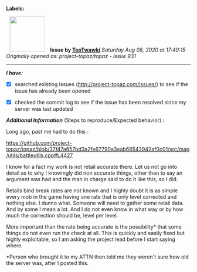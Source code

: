 **Labels:**



<a href="https://github.com/TeoTwawki"><img src="https://avatars0.githubusercontent.com/u/6871475?v=4" width="96" height="96" hspace="10"></img></a> **Issue by [TeoTwawki](https://github.com/TeoTwawki)**
_Saturday Aug 08, 2020 at 17:40:15_
_Originally opened as: project-topaz/topaz - Issue 931_

----

<!-- place 'x' mark between square [] brackets to checkmark box -->
**_I have:_**

- [x] searched existing issues (http://project-topaz.com/issues/) to see if the issue has already been opened
- [x] checked the commit log to see if the issue has been resolved since my server was last updated

**_Additional Information_** (Steps to reproduce/Expected behavior) **:** 
Long ago, past me had to do this : 
https://github.com/project-topaz/topaz/blob/37f47a657bd3a2fe67790a3eab68543942af0c01/src/map/utils/battleutils.cpp#L4427

I know for a fact my work is not retail accurate there. Let us not go into detail as to why I knowingly did non accurate things, other than to say an argument was had and the man in charge said to do it like this, so I did.

Retails bind break rates are not known and I highly doubt it is as simple every mob in the game having one rate that is only level corrected and nothing else. I dunno what. Someone will need to gather some retail data. And by some I mean a lot. And I do not even know in what way or by how much the correction should be, level per level.

More important than the rate being accurate is the possibility* that some things do not even run the check at all. This is quickly and easily fixed but highly exploitable, so I am asking the project lead before I start saying where.


*Person who brought it to my ATTN then told me they weren't sure how old the server was, after I posted this.
